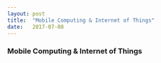 ```yaml
---
layout: post
title:  "Mobile Computing & Internet of Things"
date:   2017-07-08
---
```


<p class="intro">
<h3>Mobile Computing & Internet of Things </h3>
</p>
